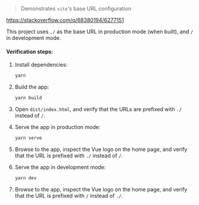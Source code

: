 > Demonstrates `vite`'s base URL configuration

https://stackoverflow.com/q/68380194/6277151

This project uses `./` as the base URL in production mode (when built), and `/` in development mode.

#### Verification steps:

 1. Install dependencies:

    ```sh
    yarn
    ```

 2. Build the app:

    ```sh
    yarn build
    ```

 3. Open `dist/index.html`, and verify that the URLs are prefixed with `./` instead of `/`.

 4. Serve the app in production mode:
 
    ```sh
    yarn serve
    ```

 5. Browse to the app, inspect the Vue logo on the home page, and verify that the URL is prefixed with `./` instead of `/`.

 6. Serve the app in development mode:

    ```sh
    yarn dev
    ```

 7. Browse to the app, inspect the Vue logo on the home page, and verify that the URL is prefixed with `/` instead of `./`.
